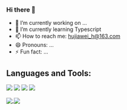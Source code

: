 ### Hi there 👋

- 🔭 I’m currently working on ...
- 🌱 I’m currently learning Typescript
- 📫 How to reach me: hujiawei_h@163.com
- 😄 Pronouns: ...
- ⚡ Fun fact: ...

## Languages and Tools:
![](https://img.shields.io/badge/-JavaScript-black?style=plastic&logo=javascript)
![](https://img.shields.io/badge/-React-3b2e5a?style=plastic&logo=vue)
![](https://img.shields.io/badge/-React-3b2e5a?style=plastic&logo=react)
![](https://img.shields.io/badge/-Git-black?style=plastic&logo=git)

<div>
<a href="https://github.com/anuraghazra/github-readme-stats">
  <img align="center" src="https://github-readme-stats.vercel.app/api?username=hjwhuge&count_private=true&show_icons=true" />
</a>
<a href="https://github.com/anuraghazra/convoychat">
  <img align="center" src="https://github-readme-stats.vercel.app/api/top-langs/?username=hjwhuge&layout=compact" />
</a>
</div>

<!--

![](https://github-readme-stats.vercel.app/api?username=hjwhuge&count_private=true&show_icons=true)
![](https://github-readme-stats.vercel.app/api/top-langs/?username=hjwhuge&layout=compact)

-->

<!--

卡片github项目：https://github.com/anuraghazra/github-readme-stats
技能图标网址：https://shields.io/
-->


